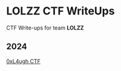 # LOLZZ CTF WriteUps
CTF Write-ups for team **LOLZZ**

## 2024
[0xL4ugh CTF](2024/0xL4ugh_CTF/README.md)
